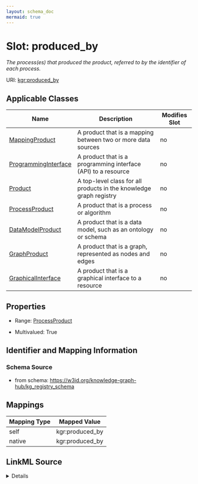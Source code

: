 ```yaml
---
layout: schema_doc
mermaid: true
---
```




# Slot: produced_by


_The process(es) that produced the product, referred to by the identifier of each process._





URI: [kgr:produced_by](https://w3id.org/bridge2ai/data-sheets-schema/produced_by)



<!-- no inheritance hierarchy -->





## Applicable Classes

| Name | Description | Modifies Slot |
| --- | --- | --- |
| [MappingProduct](MappingProduct.html) | A product that is a mapping between two or more data sources |  no  |
| [ProgrammingInterface](ProgrammingInterface.html) | A product that is a programming interface (API) to a resource |  no  |
| [Product](Product.html) | A top-level class for all products in the knowledge graph registry |  no  |
| [ProcessProduct](ProcessProduct.html) | A product that is a process or algorithm |  no  |
| [DataModelProduct](DataModelProduct.html) | A product that is a data model, such as an ontology or schema |  no  |
| [GraphProduct](GraphProduct.html) | A product that is a graph, represented as nodes and edges |  no  |
| [GraphicalInterface](GraphicalInterface.html) | A product that is a graphical interface to a resource |  no  |







## Properties

* Range: [ProcessProduct](ProcessProduct.html)

* Multivalued: True





## Identifier and Mapping Information







### Schema Source


* from schema: https://w3id.org/knowledge-graph-hub/kg_registry_schema




## Mappings

| Mapping Type | Mapped Value |
| ---  | ---  |
| self | kgr:produced_by |
| native | kgr:produced_by |




## LinkML Source

<details>
```yaml
name: produced_by
description: The process(es) that produced the product, referred to by the identifier
  of each process.
from_schema: https://w3id.org/knowledge-graph-hub/kg_registry_schema
rank: 1000
alias: produced_by
owner: Product
domain_of:
- Product
range: ProcessProduct
multivalued: true

```
</details>
